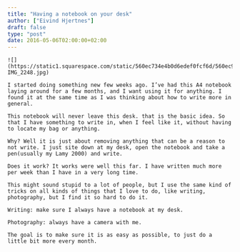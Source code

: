 ```yaml
---
title: "Having a notebook on your desk"
author: ["Eivind Hjertnes"]
draft: false
type: "post"
date: 2016-05-06T02:00:00+02:00
---
```


```text
![](https://static1.squarespace.com/static/560ec734e4b0d6edef0fcf6d/560ec965e4b023d2c257ab18/5725d46bc2ea51b309f5f824/1462097255304/20160424-IMG_2248.jpg)
```

<div class="HTML">
  <div></div>

<p>

</div>

```text
I started doing something new few weeks ago. I’ve had this A4 notebook laying around for a few months, and I want using it for anything. I found it at the same time as I was thinking about how to write more in general.
```

<div class="HTML">
  <div></div>

</p>

</div>

<div class="HTML">
  <div></div>

<p>

</div>

```text
This notebook will never leave this desk. that is the basic idea. So that I have something to write in, when I feel like it, without having to locate my bag or anything.
```

<div class="HTML">
  <div></div>

</p>

</div>

<div class="HTML">
  <div></div>

<p>

</div>

```text
Why? Well it is just about removing anything that can be a reason to not write. I just site down at my desk, open the notebook and take a pen(usually my Lamy 2000) and write.
```

<div class="HTML">
  <div></div>

</p>

</div>

<div class="HTML">
  <div></div>

<p>

</div>

```text
Does it work? It works were well this far. I have written much more per week than I have in a very long time.
```

<div class="HTML">
  <div></div>

</p>

</div>

<div class="HTML">
  <div></div>

<p>

</div>

```text
This might sound stupid to a lot of people, but I use the same kind of tricks on all kinds of things that I love to do, like writing, photography, but I find it so hard to do it.
```

<div class="HTML">
  <div></div>

</p>

</div>

<div class="HTML">
  <div></div>

<p>

</div>

```text
Writing: make sure I always have a notebook at my desk.
```

<div class="HTML">
  <div></div>

</p>

</div>

<div class="HTML">
  <div></div>

<p>

</div>

```text
Photography: always have a camera with me.
```

<div class="HTML">
  <div></div>

</p>

</div>

<div class="HTML">
  <div></div>

<p>

</div>

```text
The goal is to make sure it is as easy as possible, to just do a little bit more every month.
```

<div class="HTML">
  <div></div>

</p>

</div>
